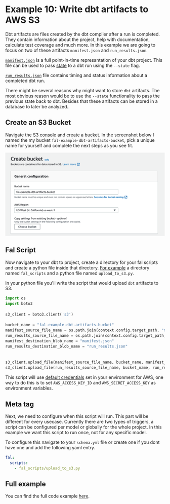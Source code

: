 # Example 10: Write dbt artifacts to AWS S3

Dbt artifacts are files created by the dbt compiler after a run is completed. They contain information about the project, help with documentation, calculate test coverage and much more. In this example we are going to focus on two of these artifacts `manifest.json` and `run_results.json`.

[`manifest.json`](https://docs.getdbt.com/reference/artifacts/manifest-json) Is a full point-in-time represantation of your dbt project. This file can be used to pass [state](https://docs.getdbt.com/docs/guides/understanding-state) to a dbt run using the `--state` flag.

[`run_results.json`](https://docs.getdbt.com/reference/artifacts/run-results-json) file contains timing and status information about a completed dbt run.

There might be several reasons why might want to store `dbt` artifacts. The most obvious reason would be to use the `--state` functionality to pass the previous state back to dbt. Besides that these artifacts can be stored in a database to later be analyzed..

## Create an S3 Bucket

Navigate the [S3 console](https://s3.console.aws.amazon.com/s3/home) and create a bucket. In the screenshot below I named the my bucket `fal-example-dbt-artifacts-bucket`, pick a unique name for yourself and complete the next steps as you see fit.

![AWS S3 bucket creation](s3_bucket.png)

## Fal Script

Now navigate to your dbt to project, create a directory for your fal scripts and create a python file inside that directory. [For example](https://github.com/fal-ai/fal_dbt_examples/tree/main/fal_scripts/upload_to_s3.py) a directory named `fal_scripts` and a python file named `upload_to_s3.py`.

In your python file you'll write the script that would upload `dbt` artifacts to S3.

```python
import os
import boto3

s3_client = boto3.client('s3')

bucket_name = "fal-example-dbt-artifacts-bucket"
manifest_source_file_name = os.path.join(context.config.target_path, "manifest.json")
run_results_source_file_name = os.path.join(context.config.target_path, "run_results.json")
manifest_destination_blob_name = "manifest.json"
run_results_destination_blob_name = "run_results.json"


s3_client.upload_file(manifest_source_file_name, bucket_name, manifest_destination_blob_name)
s3_client.upload_file(run_results_source_file_name, bucket_name, run_results_destination_blob_name)
```

This script will use [default credentials](https://docs.aws.amazon.com/cli/latest/userguide/cli-configure-envvars.html) set in your environment for AWS, one way to do this is to set `AWS_ACCESS_KEY_ID` and `AWS_SECRET_ACCESS_KEY` as environment variables.

## Meta tag

Next, we need to configure when this script will run. This part will be different for every usecase. Currently there are two types of triggers, a script can be configured per model or globally for the whole project. In this example we want this script to run once, not for any specific model.

To configure this navigate to your `schema.yml` file or create one if you dont have one and add the following yaml entry.

```yaml
fal:
  scripts:
    - fal_scripts/upload_to_s3.py
```

## Full example

You can find the full code example [here](https://github.com/fal-ai/fal_dbt_examples/blob/main/fal_scripts).
